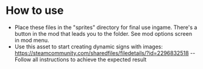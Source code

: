 # How to use
- Place these files in the "sprites" directory for final use ingame. There's a button in the mod that leads you to the folder. See mod options screen in mod menu.
- Use this asset to start creating dynamic signs with images: https://steamcommunity.com/sharedfiles/filedetails/?id=2296832518 
-- Follow all instructions to achieve the expected result
